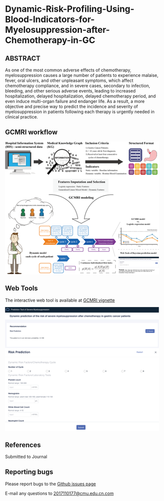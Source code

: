 # Dynamic-Risk-Profiling-Using-Blood-Indicators-for-Myelosuppression-after-Chemotherapy-in-GC

## ABSTRACT

As one of the most common adverse effects of chemotherapy, myelosuppression causes a large number of patients to experience malaise, fever, oral ulcers, and other unpleasant symptoms, which affect chemotherapy compliance, and in severe cases, secondary to infection, bleeding, and other serious adverse events, leading to increased hospitalization, delayed hospitalization, delayed chemotherapy period, and even induce multi-organ failure and endanger life. As a result, a more objective and precise way to predict the incidence and severity of myelosuppression in patients following each therapy is urgently needed in clinical practice.

## GCMRI workflow
![image](https://github.com/HopeStar2018/Dynamic-Risk-Profiling-Using-Blood-Indicators-for-Myelosuppression-after-Chemotherapy-in-GC/blob/main/images/Figure1_WorkFlow.png)

## Web Tools

The interactive web tool is available at [GCMRI vignette](https://dpap-apps.yiducloud.com.cn/cdss-single-disease/#/cmu1h_gc/quick-diagnosis?treatment_plan_id=a52b913f-fab2-4673-baf6-8398a7d517d5&standalone=1&lang=en&nologin=1)

![image](https://github.com/HopeStar2018/Dynamic-Risk-Profiling-Using-Blood-Indicators-for-Myelosuppression-after-Chemotherapy-in-GC/blob/main/images/Figure8_WebTools.png)

## References

Submitted to Journal

## Reporting bugs

Please report bugs to the [Github issues page](https://github.com/HopeStar2018/Dynamic-Risk-Profiling-Using-Blood-Indicators-for-Myelosuppression-after-Chemotherapy-in-GC/issues)

E-mail any questions to 2017110177@cmu.edu.cn.com
